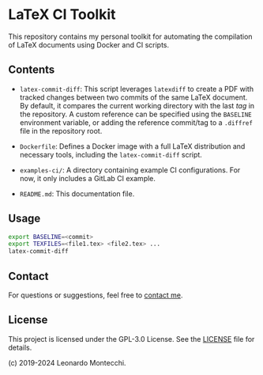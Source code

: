# LaTeX CI Toolkit

This repository contains my personal toolkit for automating the compilation of
LaTeX documents using Docker and CI scripts.

## Contents

- `latex-commit-diff`: This script leverages `latexdiff` to create a PDF with tracked changes between two commits of the same LaTeX document. By default, it compares the current working directory with the last _tag_ in the repository. A custom reference can be specified using the `BASELINE` environment variable, or adding the reference commit/tag to a `.diffref` file in the repository root.

- `Dockerfile`: Defines a Docker image with a full LaTeX distribution and necessary tools, including the `latex-commit-diff` script.

- `examples-ci/`: A directory containing example CI configurations. For now, it only includes a GitLab CI example.

- `README.md`: This documentation file.

## Usage

```bash
export BASELINE=<commit>
export TEXFILES=<file1.tex> <file2.tex> ...
latex-commit-diff
```

## Contact

For questions or suggestions, feel free to [contact me](mailto:leonardo.montecchi@ntnu.no).

## License

This project is licensed under the GPL-3.0 License. See the [LICENSE](LICENSE) file for details.

(c) 2019-2024 Leonardo Montecchi.